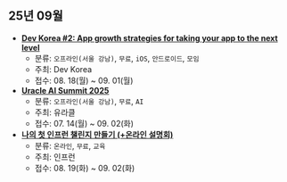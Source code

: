 ## 25년 09월
- __[Dev Korea #2: App growth strategies for taking your app to the next level](https://dev-korea.com/events/dev-korea-2-september-2025)__
  - 분류: `오프라인(서울 강남)`, `무료`, `iOS`, `안드로이드`, `모임`
  - 주최: Dev Korea
  - 접수: 08. 18(월) ~ 09. 01(월)
- __[Uracle AI Summit 2025](https://event-us.kr/uracle/event/109419)__
  - 분류: `오프라인(서울 강남)`, `무료`, `AI`
  - 주최: 유라클
  - 접수: 07. 14(월) ~ 09. 02(화)
- __[나의 첫 인프런 챌린지 만들기 (+온라인 설명회)](https://inf.run/EtMiq)__
  - 분류: `온라인`, `무료`, `교육`
  - 주최: 인프런
  - 접수: 08. 19(화) ~ 09. 02(화)